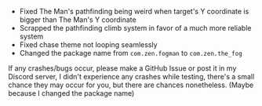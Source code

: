 - Fixed The Man's pathfinding being weird when target's Y coordinate is bigger than The Man's Y coordinate
- Scrapped the pathfinding climb system in favor of a much more reliable system
- Fixed chase theme not looping seamlessly
- Changed the package name from `com.zen.fogman` to `com.zen.the_fog`

If any crashes/bugs occur, please make a GitHub Issue or post it in my Discord server, I didn't experience any crashes while testing, there's a small chance they may occur for you, but there are chances nonetheless. (Maybe because I changed the package name)